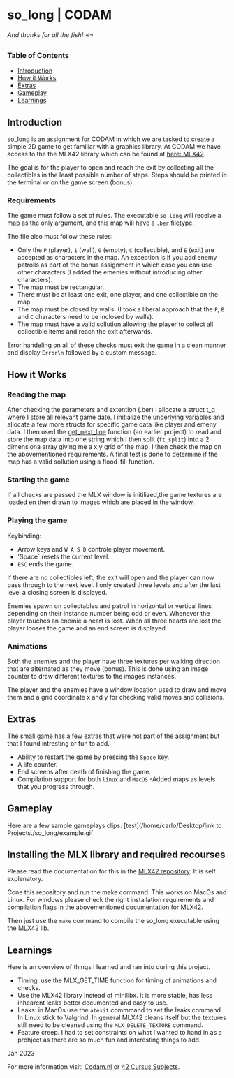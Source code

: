 # so_long | CODAM

*And thanks for all the fish! 🐟*

### Table of Contents

* [Introduction](#introduction)
* [How it Works](#how-it-works)
* [Extras](#extras)
* [Gameplay](#gameplay)
* [Learnings](#learnings)

## Introduction
so_long is an assignment for CODAM in which we are tasked to create a simple 2D game to get familiar with a graphics library. At CODAM we have access to the the MLX42 library which can be found at [here: MLX42](https://github.com/codam-coding-college/MLX42/blob/master/docs/Basics.md). 

The goal is for the player to open and reach the exit by collecting all the collectibles in the least possible number of steps. Steps should be printed in the terminal or on the game screen (bonus).

### Requirements
The game must follow a set of rules. The executable ``so_long`` will receive a map as the only argument, and this map will have a ``.ber`` filetype.

The file also must follow these rules:
- Only the `P` (player), `1` (wall), `0` (empty), `C` (collectible), and `E` (exit) are accepted as characters in the map. An exception is if you add enemy patrolls as part of the bonus assignment in which case you can use other characters (I added the emenies without introducing other characters). 
- The map must be rectangular.
- There must be at least one exit, one player, and one collectible on the map
- The map must be closed by walls. (I took a liberal approach that the `P`, `E` and `C` characters need to be inclosed by walls).
- The map must have a valid sollution allowing the player to collect all collectible items and reach the exit afterwards.

Error handeling on all of these checks must exit the game in a clean manner and display `Error\n` followed by a custom message.

## How it Works

### Reading the map
After checking the parameters and extention (.ber) I allocate a struct t_g where I store all relevant game date. I initialize the underlying variables and allocate a few more structs for specific game data like player and emeny data. I then used the [get_next_line](https://github.com/winglessOracle/get_next_line) function (an earlier project) to read and store the map data into one string which I then split (`ft_split`) into a 2 dimensiona array giving me a x,y grid of the map. I then check the map on the abovementioned requirements. A final test is done to determine if the map has a valid sollution using a flood-fill function. 

### Starting the game
If all checks are passed the MLX window is initilized,the game textures are loaded en then drawn to images which are placed in the window.

### Playing the game
Keybinding:
-  Arrow keys and `W A S D` controle player movement.
- 'Space` resets the current level.
- `ESC` ends the game.

If there are no collectibles left, the exit will open and the player can now pass through to the next level. I only created three levels and after the last level a closing screen is displayed.

Enemies spawn on collectables and patrol in horizontal or vertical lines depending on their instance number being odd or even. Whenever the player touches an enemie a heart is lost. When all three hearts are lost the player looses the game and an end screen is displayed.


### Animations
Both the enemies and the player have three textures per walking direction that are alternated as they move (bonus). This is done using an image counter to draw different textures to the images instances.

The player and the enemies have a window location used to draw and move them and a grid coordinate x and y for checking valid moves and collisions.

## Extras
The small game has a few extras that were not part of the assignment but that I found intresting or fun to add.

- Ability to restart the game by pressing the `Space` key.
- A life counter.
- End screens after death of finishing the game.
- Compilation support for both `linux` and `MacOS`
-Added maps as levels that you progress through.

## Gameplay

Here are a few sample gameplays clips:
[test](/home/carlo/Desktop/link to Projects./so_long/example.gif

## Installing the MLX library and required recourses
Please read the documentation for this in the [MLX42 repository](https://github.com/codam-coding-college/MLX42/blob/master/docs/Basics.md). It is self explenatory.

Cone this repository and run the make command. This works on MacOs and Linux. 
For windows please check the right installation requirements and compilation flags in the abovementioned documentation for [MLX42](https://github.com/codam-coding-college/MLX42/blob/master/docs/Basics.md).

Then just use the `make` command to compile the so_long executable using the MLX42 lib.

## Learnings

Here is an overview of things I learned and ran into during this project.

- Timing: use the MLX_GET_TIME function for timing of animations and checks.
- Use the MLX42 library instead of minilibx. It is more stable, has less inhearent leaks better documented and easy to use.
- Leaks: in MacOs use the `atexit` commmand to set the leaks command. In Linux stick to Valgrind. In general MLX42 cleans itself but the textures still need to be cleaned using the `MLX_DELETE_TEXTURE` command.
- Feature creep. I had to set constraints on what I wanted to hand in as a prohject as there are so much fun and interesting things to add.

Jan 2023

For more information visit: [Codam.nl](https://codam.nl/) or [42 Cursus Subjects](https://github.com/Surfi89/42cursus/tree/main/Subject%20PDFs).
